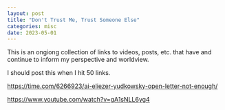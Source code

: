 ```yaml
---
layout: post
title: "Don't Trust Me, Trust Someone Else"
categories: misc
date: 2023-05-01
---
```


This is an ongiong collection of links to videos, posts, etc. that 
have and continue to inform my perspective and worldview.

I should post this when I hit 50 links.


https://time.com/6266923/ai-eliezer-yudkowsky-open-letter-not-enough/

https://www.youtube.com/watch?v=gA1sNLL6yg4

